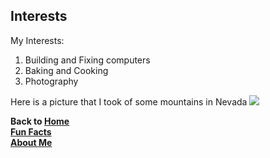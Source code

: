 ## Interests

My Interests:

1. Building and Fixing computers
2. Baking and Cooking
3. Photography

Here is a picture that I took of some mountains in Nevada ![](https://github.com/Av0cad0T0ast/Markdown/assets/112451921/a8f4bec7-28c3-42b3-83ff-ac7c1cf2fbe9)

**Back to [Home](README.md)**  
**[Fun Facts](fun_facts.md)**  
**[About Me](about_me.md)**
